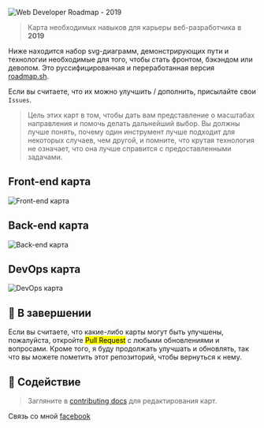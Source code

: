 ![Web Developer Roadmap - 2019](https://savvoff.github.io/common/img/webdev-2019.png)

> Карта необходимых навыков для карьеры веб-разработчика в **2019**

Ниже находится набор svg-диаграмм, демонстрирующих пути и технологии необходимые для того, чтобы стать фронтом, бэкэндом или девопом. Это руссифицированная и переработанная версия <a href="http://roadmap.sh">roadmap.sh</a>.

Если вы считаете, что их можно улучшить / дополнить, присылайте свои `Issues`.

> Цель этих карт в том, чтобы дать вам представление о масштабах направления и помочь делать дальнейший выбор. Вы должны лучше понять, почему один инструмент лучше подходит для некоторых случаев, чем другой, и помните, что крутая технология не означает, что она лучше справится с предоставленными задачами.

## Front-end карта

![Front-end карта](./images/frontend.svg)

## Back-end карта

![Back-end карта](./images/backend.svg)

## DevOps карта

![DevOps карта](./images/devops.svg)

## 🚦 В завершении

Если вы считаете, что какие-либо карты могут быть улучшены, пожалуйста, откройте <mark>Pull Request</mark> с любыми обновлениями и вопросами. Кроме того, я буду продолжать улучшать и обновлять, так что вы можете пометить этот репозиторий, чтобы вернуться к нему.

## 🤝 Содействие 

> Загляните в [contributing docs](./contributing.md) для редактирования карт.

Связь со мной [facebook](https://facebook.com/savvoff)